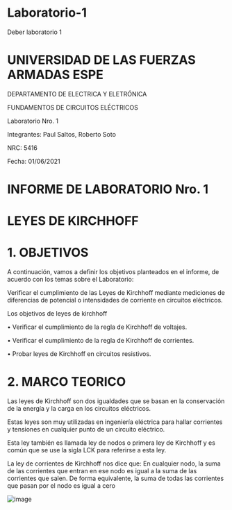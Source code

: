 # Laboratorio-1
Deber laboratorio 1

# UNIVERSIDAD DE LAS FUERZAS ARMADAS ESPE 
DEPARTAMENTO DE ELECTRICA Y ELETRÓNICA

FUNDAMENTOS DE CIRCUITOS ELÉCTRICOS

Laboratorio  Nro. 1

Integrantes: Paul Saltos, Roberto Soto

NRC: 5416

Fecha: 01/06/2021

 # INFORME DE LABORATORIO   Nro. 1
 
# LEYES DE KIRCHHOFF

# 1.	OBJETIVOS 

A continuación, vamos a definir los objetivos planteados en el informe, de acuerdo con los temas sobre el Laboratorio: 

Verificar el cumplimiento de las Leyes de Kirchhoff mediante mediciones de diferencias de potencial o intensidades de corriente en circuitos eléctricos.

Los objetivos de leyes de kirchhoff

•	Verificar el cumplimiento de la regla de Kirchhoff de voltajes. 

•	Verificar el cumplimiento de la regla de Kirchhoff de corrientes.

• Probar  leyes de Kirchhoff en circuitos resistivos. 

# 2.	MARCO TEORICO 

Las leyes de Kirchhoff son dos igualdades que se basan en la conservación de la energía y la carga en los circuitos eléctricos.

Estas leyes son muy utilizadas en ingeniería eléctrica para hallar corrientes y tensiones en cualquier punto de un circuito eléctrico. 

Esta ley también es llamada ley de nodos o primera ley de Kirchhoff y es común que se use la sigla LCK para referirse a esta ley. 

La ley de corrientes de Kirchhoff nos dice que: En cualquier nodo, la suma de las corrientes que entran en ese nodo es igual a la suma de las corrientes que salen. De forma equivalente, la suma de todas las corrientes que pasan por el nodo es igual a cero
 
![image](https://user-images.githubusercontent.com/85178869/120420294-baccee00-c329-11eb-8336-90284ad47b04.png)


